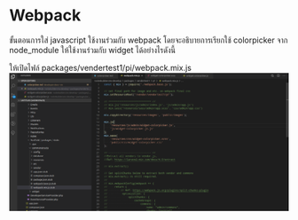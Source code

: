 # Webpack

ขั้นตอนการใส่ javascript ใช้งานร่วมกับ webpack โดยจะอธิบายการเรียกใช้ colorpicker จาก node_module ให้ใช้งานร่วมกับ widget ได้อย่างไรดังนี้

ให้เปิดไฟล์ packages/vendertest1/pi/webpack.mix.js
<br>![webpack](images/webpack1.png)
